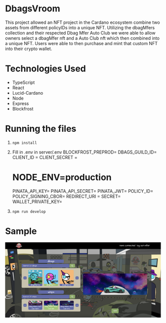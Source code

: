 # DbagsVroom

This project allowed an NFT project in the Cardano ecosystem combine two assets from different policyIDs into a unique NFT. Utilizing the dbagMfers collection and their respected Dbag Mfer Auto Club we were able to allow owners select a dbagMfer nft and a Auto Club nft which then combined into a unique NFT. Users were able to then purchase and mint that custom NFT into their crypto wallet. 

# Technologies Used
- TypeScript
- React
- Lucid-Cardano
- Node
- Express
- Blockfrost

# Running the files 
1. ``` npm install ```
2. Fill in .env in server/.env
    BLOCKFROST_PREPROD=
    DBAGS_GUILD_ID=
    CLIENT_ID =
    CLIENT_SECRET =
    # NODE_ENV=production
    PINATA_API_KEY=
    PINATA_API_SECRET=
    PINATA_JWT=
    POLICY_ID=
    POLICY_SIGNING_CBOR=
    REDIRECT_URI =
    SECRET=
    WALLET_PRIVATE_KEY=

3. ``` npm run develop ```

# Sample
![alt text](imgs/image.png)

